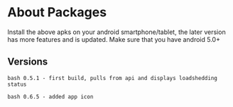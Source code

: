 # About Packages
Install the above apks on your android smartphone/tablet, the later version has more features and is updated.
Make sure that you have android 5.0+

## Versions

```bash 0.5.1 - first build, pulls from api and displays loadshedding status```

```bash 0.6.5 - added app icon```
